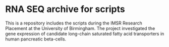 # RNA SEQ archive for scripts

This is a repository includes the scripts during the IMSR Research Placement at the University of Birmingham.
The project investigated the gene expression of candidate long-chain saturated fatty acid transporters in human pancreatic beta-cells.
